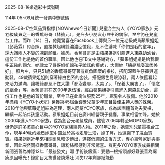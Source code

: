 
2025-08-16樂透彩中獎號碼

                                
114年 05~06月統一發票中獎號碼
                             
2025-08-17空氣品質指標
                              [NOWnews今日新聞] 兒童台主持人《YOYO家族》元老級成員之一的香蕉哥哥（林掄元），是許多小朋友心目中的偶像，至今仍在兒童台工作。而昨（14）日，他竟驚喜在Facebook上傳與另一位元老級成員蘋果姐姐（彭薇霖）的合照，直接掀起粉絲濃濃回憶殺，忍不住淚喊「你們是我的童年」，還大讚兩人不變的凍齡顏值。據悉，香蕉哥哥是由蘋果姐姐引薦進入東森幼幼台，這份工作也是他的首份職業。因此他也在FB文中感謝對方，「蘋果姐姐總是給我很多正確的觀念，她建立了哥哥姐姐跟孩子說話的模式」，大讚她「總是那麼溫柔美好」。照片中，只見51歲的香蕉哥哥穿著有鯊魚圖案的襯衫，搭配深藍牛仔褲與運動鞋，49歲蘋果姐姐則穿著綠白色系的套裝，搭配銀色高跟涼鞋，兩人依舊看起來活力滿滿，讓粉絲都忍不住大讚「都沒變耶，太美了」、「保養太厲害了」、「懷念的組合」等。香蕉哥哥在2000年退伍後，經由蘋果姐姐引薦進入東森幼幼台，這份工作也是他的首份職業，至今已在此崗位服務25年，表現令人敬佩。他於2010年憑藉《YOYO小狀元》榮獲第45屆金鐘獎兒童少年節目最佳主持人獎的殊榮。2018年他與草莓姐姐結為連理，兩人同屬YOYO家族，成為該團體首對夫妻檔，繼續一起陪伴孩童活動。蘋果姐姐目前在廣州經營親子餐廳，事業相當忙碌。她於2000年進入YOYO家族，成為創台元老級成員，儘管2006年轉至MOMO家族，但仍是許多孩童心目中的YOYO家族經典人物。2011年之後，她告別兒童電視台工作，現年49歲的她已嫁至中國並於當地定居生活，據了解，她還誕下了混血寶寶。蘋果姐姐近年來相關消息較少傳出，選擇低調的生活方式，專心經營家庭與事業，因此突然同框香蕉哥哥，讓粉絲都感到非常驚喜。看更多YOYO家族成員相關新聞張善為神隱12年「最後發文」曝 手術後癱瘓：要動一根指頭都好難張善為癱瘓原因曝光！錄節目太拚還發燒爆吐 消失12年剩腳趾能動